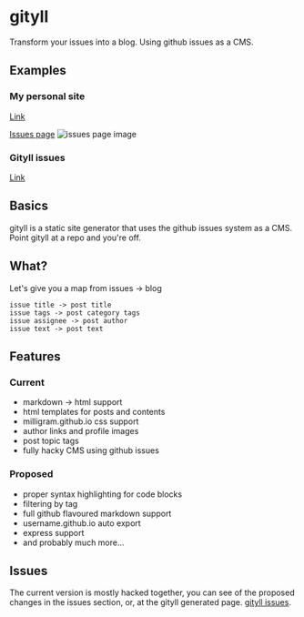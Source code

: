 # gityll
Transform your issues into a blog. Using github issues as a CMS.

## Examples
### My personal site
<a href="http://aranlong.co.uk/contents">Link</a>

<a href="https://github.com/AranScope/test-repo/issues">Issues page</a>
![issues page image](https://i.gyazo.com/3e6e82bf488f3472654f04716403b430.png)

### Gityll issues
<a href="http://54.171.145.89/contents.html">Link</a>

## Basics
gityll is a static site generator that uses the github issues system as a CMS. Point gityll at a repo and you're off. 

## What?
Let's give you a map from issues -> blog
```
issue title -> post title
issue tags -> post category tags
issue assignee -> post author
issue text -> post text
```

## Features
### Current
- markdown -> html support
- html templates for posts and contents
- milligram.github.io css support
- author links and profile images
- post topic tags
- fully hacky CMS using github issues

### Proposed
- proper syntax highlighting for code blocks
- filtering by tag
- full github flavoured markdown support
- username.github.io auto export
- express support
- and probably much more...

## Issues
The current version is mostly hacked together, you can see of the proposed changes in the issues section, or, at the gityll generated page. <a href="http://aranlong.co.uk/gityllissues">gityll issues</a>.

